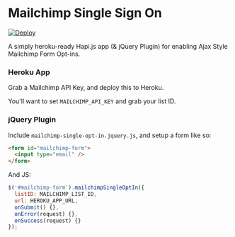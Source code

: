 # Mailchimp Single Sign On

[![Deploy](https://www.herokucdn.com/deploy/button.svg)](https://heroku.com/deploy)

A simply heroku-ready Hapi.js app (& jQuery Plugin) for enabling Ajax Style Mailchimp Form Opt-ins.

### Heroku App

Grab a Mailchimp API Key, and deploy this to Heroku.

You'll want to set `MAILCHIMP_API_KEY` and grab your list ID.

### jQuery Plugin

Include `mailchimp-single-opt-in.jquery.js`, and setup a form like so:

```html
<form id="mailchimp-form">
  <input type="email" />
</form>

```

And JS:

```js
$('#mailchimp-form').mailchimpSingleOptIn({
  listID: MAILCHIMP_LIST_ID,
  url: HEROKU_APP_URL,
  onSubmit() {},
  onError(request) {},
  onSuccess(request) {}
});
```
